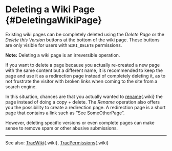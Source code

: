 Deleting a Wiki Page {#DeletingaWikiPage}
====================

Existing wiki pages can be completely deleted using the *Delete Page* or
the *Delete this Version* buttons at the bottom of the wiki page. These
buttons are only visible for users with `WIKI_DELETE` permissions.

**Note:** Deleting a wiki page is an irreversible operation.

If you want to delete a page because you actually re-created a new page
with the same content but a different name, it is recommended to keep
the page and use it as a redirection page instead of completely deleting
it, as to not frustrate the visitor with broken links when coming to the
site from a search engine.

In this situation, chances are that you actually wanted to
[rename](https://docs.pagure.org/sssd-test2/WikiNewPage.html#renaming){.wiki}
the page instead of doing a copy + delete. The *Rename* operation also
offers you the possibility to create a redirection page. A redirection
page is a short page that contains a link such as “See SomeOtherPage”.

However, deleting specific versions or even complete pages can make
sense to remove spam or other abusive submissions.

------------------------------------------------------------------------

See also:
[TracWiki](https://docs.pagure.org/sssd-test2/TracWiki.html){.wiki},
[TracPermissions](https://docs.pagure.org/sssd-test2/TracPermissions.html){.wiki}
